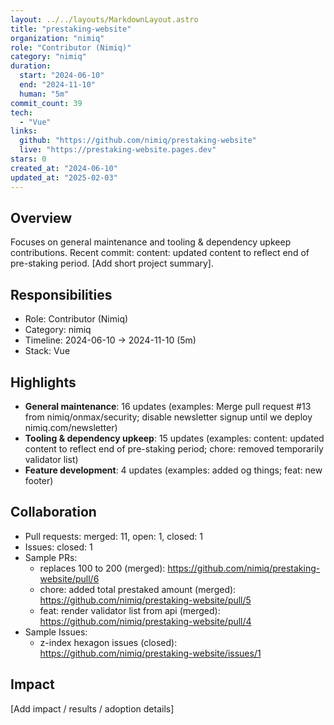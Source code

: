 ```yaml
---
layout: ../../layouts/MarkdownLayout.astro
title: "prestaking-website"
organization: "nimiq"
role: "Contributor (Nimiq)"
category: "nimiq"
duration:
  start: "2024-06-10"
  end: "2024-11-10"
  human: "5m"
commit_count: 39
tech:
  - "Vue"
links:
  github: "https://github.com/nimiq/prestaking-website"
  live: "https://prestaking-website.pages.dev"
stars: 0
created_at: "2024-06-10"
updated_at: "2025-02-03"
---
```

## Overview
Focuses on general maintenance and tooling & dependency upkeep contributions. Recent commit: content: updated content to reflect end of pre-staking period. [Add short project summary].

## Responsibilities
- Role: Contributor (Nimiq)
- Category: nimiq
- Timeline: 2024-06-10 -> 2024-11-10 (5m)
- Stack: Vue

## Highlights
- **General maintenance**: 16 updates (examples: Merge pull request #13 from nimiq/onmax/security; disable newsletter signup until we deploy nimiq.com/newsletter)
- **Tooling & dependency upkeep**: 15 updates (examples: content: updated content to reflect end of pre-staking period; chore: removed temporarily validator list)
- **Feature development**: 4 updates (examples: added og things; feat: new footer)

## Collaboration
- Pull requests: merged: 11, open: 1, closed: 1
- Issues: closed: 1
- Sample PRs:
  - replaces 100 to 200 (merged): https://github.com/nimiq/prestaking-website/pull/6
  - chore: added total prestaked amount (merged): https://github.com/nimiq/prestaking-website/pull/5
  - feat: render validator list from api (merged): https://github.com/nimiq/prestaking-website/pull/4
- Sample Issues:
  - z-index hexagon issues  (closed): https://github.com/nimiq/prestaking-website/issues/1

## Impact
[Add impact / results / adoption details]
